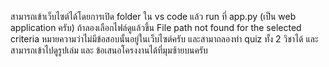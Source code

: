 สามารถเข้าเว็บไซต์ได้โดยการเปิด folder ใน vs code แล้ว run ที่ app.py (เป็น web application ครับ) ถ้าลองเลือกไฟล์ดูแล้วขึ้น File path not found for the selected criteria หมายความว่าไม่มีข้อสอบนั้นอยู่ในเว็บไซต์ครับ และสามาถลองทำ quiz ทั้ง 2 วิชาได้ และสามารถเข้าไปดูรูปเล่ม และ ข้อเสนอโครงงานได้ที่มุมซ้ายบนครับ